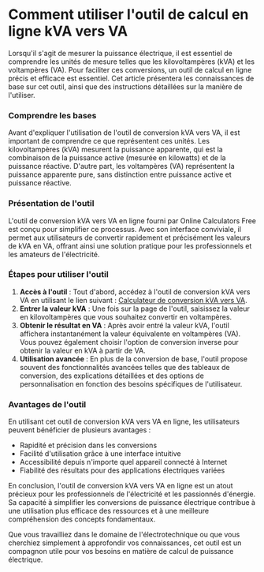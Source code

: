 Comment utiliser l'outil de calcul en ligne kVA vers VA
=======================================================

Lorsqu'il s'agit de mesurer la puissance électrique, il est essentiel de comprendre les unités de mesure telles que les kilovoltampères (kVA) et les voltampères (VA). Pour faciliter ces conversions, un outil de calcul en ligne précis et efficace est essentiel. Cet article présentera les connaissances de base sur cet outil, ainsi que des instructions détaillées sur la manière de l'utiliser.

### Comprendre les bases

Avant d'expliquer l'utilisation de l'outil de conversion kVA vers VA, il est important de comprendre ce que représentent ces unités. Les kilovoltampères (kVA) mesurent la puissance apparente, qui est la combinaison de la puissance active (mesurée en kilowatts) et de la puissance réactive. D'autre part, les voltampères (VA) représentent la puissance apparente pure, sans distinction entre puissance active et puissance réactive.

### Présentation de l'outil

L'outil de conversion kVA vers VA en ligne fourni par Online Calculators Free est conçu pour simplifier ce processus. Avec son interface conviviale, il permet aux utilisateurs de convertir rapidement et précisément les valeurs de kVA en VA, offrant ainsi une solution pratique pour les professionnels et les amateurs de l'électricité.

### Étapes pour utiliser l'outil

1. **Accès à l'outil** : Tout d'abord, accédez à l'outil de conversion kVA vers VA en utilisant le lien suivant : [Calculateur de conversion kVA vers VA](https://www.onlinecalculatorsfree.com/fr/tools/kva-to-va-calculator.html).
2. **Entrer la valeur kVA** : Une fois sur la page de l'outil, saisissez la valeur en kilovoltampères que vous souhaitez convertir en voltampères.
3. **Obtenir le résultat en VA** : Après avoir entré la valeur kVA, l'outil affichera instantanément la valeur équivalente en voltampères (VA). Vous pouvez également choisir l'option de conversion inverse pour obtenir la valeur en kVA à partir de VA.
4. **Utilisation avancée** : En plus de la conversion de base, l'outil propose souvent des fonctionnalités avancées telles que des tableaux de conversion, des explications détaillées et des options de personnalisation en fonction des besoins spécifiques de l'utilisateur.

### Avantages de l'outil

En utilisant cet outil de conversion kVA vers VA en ligne, les utilisateurs peuvent bénéficier de plusieurs avantages :

- Rapidité et précision dans les conversions
- Facilité d'utilisation grâce à une interface intuitive
- Accessibilité depuis n'importe quel appareil connecté à Internet
- Fiabilité des résultats pour des applications électriques variées

En conclusion, l'outil de conversion kVA vers VA en ligne est un atout précieux pour les professionnels de l'électricité et les passionnés d'énergie. Sa capacité à simplifier les conversions de puissance électrique contribue à une utilisation plus efficace des ressources et à une meilleure compréhension des concepts fondamentaux.

Que vous travailliez dans le domaine de l'électrotechnique ou que vous cherchiez simplement à approfondir vos connaissances, cet outil est un compagnon utile pour vos besoins en matière de calcul de puissance électrique.